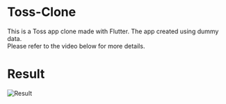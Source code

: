 # Toss-Clone

This is a Toss app clone made with Flutter. The app created using dummy data.<br/>
Please refer to the video below for more details.

# Result

![Result](https://github.com/Yuhyeon0516/Flutter-Toss-Clone/assets/120432007/38603a13-b7d5-4ca0-8d59-d5d2ab1c985d)
